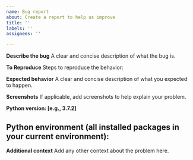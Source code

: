 ```yaml
---
name: Bug report
about: Create a report to help us improve
title: ''
labels: ''
assignees: ''

---
```


**Describe the bug**
A clear and concise description of what the bug is.

**To Reproduce**
Steps to reproduce the behavior:

**Expected behavior**
A clear and concise description of what you expected to happen.

**Screenshots**
If applicable, add screenshots to help explain your problem.

**Python version: [e.g., 3.7.2]**

**Python environment (all installed packages in your current environment):**
 - 

**Additional context**
Add any other context about the problem here.
